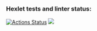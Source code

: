### Hexlet tests and linter status:
[![Actions Status](https://github.com/Primaryschool/php-project-lvl1/workflows/hexlet-check/badge.svg)](https://github.com/Primaryschool/php-project-lvl1/actions)
<a href="https://codeclimate.com/github/codeclimate/codeclimate/maintainability"><img src="https://api.codeclimate.com/v1/badges/a99a88d28ad37a79dbf6/maintainability" /></a>
